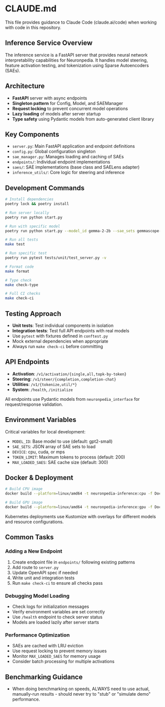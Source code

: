 # CLAUDE.md

This file provides guidance to Claude Code (claude.ai/code) when working with code in this repository.

## Inference Service Overview

The inference service is a FastAPI server that provides neural network interpretability capabilities for Neuronpedia. It handles model steering, feature activation testing, and tokenization using Sparse Autoencoders (SAEs).

## Architecture

- **FastAPI** server with async endpoints
- **Singleton pattern** for Config, Model, and SAEManager
- **Request locking** to prevent concurrent model operations
- **Lazy loading** of models after server startup
- **Type safety** using Pydantic models from auto-generated client library

## Key Components

- `server.py`: Main FastAPI application and endpoint definitions
- `config.py`: Global configuration singleton
- `sae_manager.py`: Manages loading and caching of SAEs
- `endpoints/`: Individual endpoint implementations
- `saes/`: SAE implementations (base class and SAELens adapter)
- `inference_utils/`: Core logic for steering and inference

## Development Commands

```bash
# Install dependencies
poetry lock && poetry install

# Run server locally
poetry run python start.py

# Run with specific model
poetry run python start.py --model_id gemma-2-2b --sae_sets gemmascope-res-16k

# Run all tests
make test

# Run specific test
poetry run pytest tests/unit/test_server.py -v

# Format code
make format

# Type check
make check-type

# Full CI checks
make check-ci
```

## Testing Approach

- **Unit tests**: Test individual components in isolation
- **Integration tests**: Test full API endpoints with real models
- Use `pytest` with fixtures defined in `conftest.py`
- Mock external dependencies when appropriate
- Always run `make check-ci` before committing

## API Endpoints

- **Activation**: `/v1/activation/{single,all,topk-by-token}`
- **Steering**: `/v1/steer/{completion,completion-chat}`
- **Utilities**: `/v1/{tokenize,util/*}`
- **System**: `/health`, `/initialize`

All endpoints use Pydantic models from `neuronpedia_interface` for request/response validation.

## Environment Variables

Critical variables for local development:
- `MODEL_ID`: Base model to use (default: gpt2-small)
- `SAE_SETS`: JSON array of SAE sets to load
- `DEVICE`: cpu, cuda, or mps
- `TOKEN_LIMIT`: Maximum tokens to process (default: 200)
- `MAX_LOADED_SAES`: SAE cache size (default: 300)

## Docker & Deployment

```bash
# Build CPU image
docker build --platform=linux/amd64 -t neuronpedia-inference:cpu -f Dockerfile --build-arg BUILD_TYPE=nocuda .

# Build GPU image
docker build --platform=linux/amd64 -t neuronpedia-inference:gpu -f Dockerfile --build-arg BUILD_TYPE=cuda .
```

Kubernetes deployments use Kustomize with overlays for different models and resource configurations.

## Common Tasks

### Adding a New Endpoint
1. Create endpoint file in `endpoints/` following existing patterns
2. Add route to `server.py`
3. Update OpenAPI spec if needed
4. Write unit and integration tests
5. Run `make check-ci` to ensure all checks pass

### Debugging Model Loading
- Check logs for initialization messages
- Verify environment variables are set correctly
- Use `/health` endpoint to check server status
- Models are loaded lazily after server starts

### Performance Optimization
- SAEs are cached with LRU eviction
- Use request locking to prevent memory issues
- Monitor `MAX_LOADED_SAES` for memory usage
- Consider batch processing for multiple activations

## Benchmarking Guidance
- When doing benchmarking on speeds, ALWAYS need to use actual, manually-run results - should never try to "stub" or "simulate demo" performance.